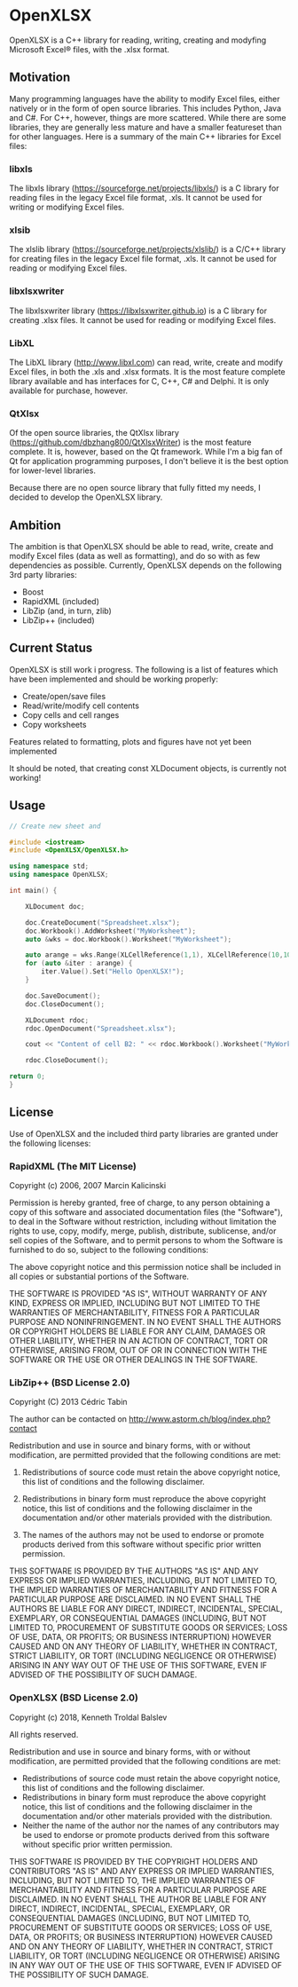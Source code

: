 # OpenXLSX
OpenXLSX is a C++ library for reading, writing, creating and modyfing Microsoft Excel® files, with the .xlsx format.

## Motivation
Many programming languages have the ability to modify Excel files, either natively or in the form of open source libraries. This includes Python, Java and C#. For C++, however, things are more scattered. While there are some libraries, they are generally less mature and have a smaller featureset than for other languages. Here is a summary of the main C++ libraries for Excel files:

### libxls
The libxls library (https://sourceforge.net/projects/libxls/) is a C library for reading files in the legacy Excel file format, .xls. It cannot be used for writing or modifying Excel files.

### xlsib
The xlslib library (https://sourceforge.net/projects/xlslib/) is a C/C++ library for creating files in the legacy Excel file format, .xls. It cannot be used for reading or modifying Excel files.

### libxlsxwriter
The libxlsxwriter library (https://libxlsxwriter.github.io) is a C library for creating .xlsx files. It cannot be used for reading or modifying Excel files.

### LibXL
The LibXL library (http://www.libxl.com) can read, write, create and modify Excel files, in both the .xls and .xlsx formats. It is the most feature complete library available and has interfaces for C, C++, C# and Delphi. It is only available for purchase, however.

### QtXlsx
Of the open source libraries, the QtXlsx library (https://github.com/dbzhang800/QtXlsxWriter) is the most feature complete. It is, however, based on the Qt framework. While I'm a big fan of Qt for application programming purposes, I don't believe it is the best option for lower-level libraries.

Because there are no open source library that fully fitted my needs, I decided to develop the OpenXLSX library.

## Ambition
The ambition is that OpenXLSX should be able to read, write, create and modify Excel files (data as well as formatting), and do so with as few dependencies as possible. Currently, OpenXLSX depends on the following 3rd party libraries:

 - Boost
 - RapidXML (included)
 - LibZip (and, in turn, zlib)
 - LibZip++ (included)
 
 ## Current Status
 OpenXLSX is still work i progress. The following is a list of features which have been implemented and should be working properly:
 
  - Create/open/save files
  - Read/write/modify cell contents
  - Copy cells and cell ranges
  - Copy worksheets
  
  Features related to formatting, plots and figures have not yet been implemented
  
  It should be noted, that creating const XLDocument objects, is currently not working!
  
  ## Usage
  ```cpp
  // Create new sheet and 
  
  #include <iostream>
  #include <OpenXLSX/OpenXLSX.h>
  
  using namespace std;
  using namespace OpenXLSX;
  
  int main() {
  
      XLDocument doc;
  
      doc.CreateDocument("Spreadsheet.xlsx");
      doc.Workbook().AddWorksheet("MyWorksheet");
      auto &wks = doc.Workbook().Worksheet("MyWorksheet");
  
      auto arange = wks.Range(XLCellReference(1,1), XLCellReference(10,10));
      for (auto &iter : arange) {
          iter.Value().Set("Hello OpenXLSX!");
      }
  
      doc.SaveDocument();
      doc.CloseDocument();
  
      XLDocument rdoc;
      rdoc.OpenDocument("Spreadsheet.xlsx");
  
      cout << "Content of cell B2: " << rdoc.Workbook().Worksheet("MyWorksheet").Cell("B2").Value().AsString();
  
      rdoc.CloseDocument();
  
  return 0;
  }
  
  ```
  
  ## License
  Use of OpenXLSX and the included third party libraries are granted under the following licenses:
  
  ### RapidXML (The MIT License)
  Copyright (c) 2006, 2007 Marcin Kalicinski
  
  Permission is hereby granted, free of charge, to any person obtaining a copy 
  of this software and associated documentation files (the "Software"), to deal 
  in the Software without restriction, including without limitation the rights 
  to use, copy, modify, merge, publish, distribute, sublicense, and/or sell copies 
  of the Software, and to permit persons to whom the Software is furnished to do so, 
  subject to the following conditions:
  
  The above copyright notice and this permission notice shall be included in all 
  copies or substantial portions of the Software.
  
  THE SOFTWARE IS PROVIDED "AS IS", WITHOUT WARRANTY OF ANY KIND, EXPRESS OR 
  IMPLIED, INCLUDING BUT NOT LIMITED TO THE WARRANTIES OF MERCHANTABILITY, 
  FITNESS FOR A PARTICULAR PURPOSE AND NONINFRINGEMENT. IN NO EVENT SHALL 
  THE AUTHORS OR COPYRIGHT HOLDERS BE LIABLE FOR ANY CLAIM, DAMAGES OR OTHER 
  LIABILITY, WHETHER IN AN ACTION OF CONTRACT, TORT OR OTHERWISE, ARISING FROM, 
  OUT OF OR IN CONNECTION WITH THE SOFTWARE OR THE USE OR OTHER DEALINGS 
  IN THE SOFTWARE.
  
  ### LibZip++ (BSD License 2.0)
  Copyright (C) 2013 Cédric Tabin
  
  The author can be contacted on http://www.astorm.ch/blog/index.php?contact
  
  Redistribution and use in source and binary forms, with or without modification, are permitted provided that the following conditions are met:
  
  1. Redistributions of source code must retain the above copyright
  notice, this list of conditions and the following disclaimer.

  2. Redistributions in binary form must reproduce the above copyright
  notice, this list of conditions and the following disclaimer in the
  documentation and/or other materials provided with the distribution.
  
  3. The names of the authors may not be used to endorse or promote products
  derived from this software without specific prior written permission.
  
  THIS SOFTWARE IS PROVIDED BY THE AUTHORS "AS IS" AND
  ANY EXPRESS OR IMPLIED WARRANTIES, INCLUDING, BUT NOT LIMITED TO, THE IMPLIED
  WARRANTIES OF MERCHANTABILITY AND FITNESS FOR A PARTICULAR PURPOSE ARE
  DISCLAIMED. IN NO EVENT SHALL THE AUTHORS BE LIABLE FOR ANY
  DIRECT, INDIRECT, INCIDENTAL, SPECIAL, EXEMPLARY, OR CONSEQUENTIAL DAMAGES
  (INCLUDING, BUT NOT LIMITED TO, PROCUREMENT OF SUBSTITUTE GOODS OR SERVICES;
  LOSS OF USE, DATA, OR PROFITS; OR BUSINESS INTERRUPTION) HOWEVER CAUSED AND
  ON ANY THEORY OF LIABILITY, WHETHER IN CONTRACT, STRICT LIABILITY, OR TORT
  (INCLUDING NEGLIGENCE OR OTHERWISE) ARISING IN ANY WAY OUT OF THE USE OF THIS
  SOFTWARE, EVEN IF ADVISED OF THE POSSIBILITY OF SUCH DAMAGE.
  
  ### OpenXLSX (BSD License 2.0)
  Copyright (c) 2018, Kenneth Troldal Balslev
  
  All rights reserved.
  
  Redistribution and use in source and binary forms, with or without
  modification, are permitted provided that the following conditions are met:
  - Redistributions of source code must retain the above copyright
        notice, this list of conditions and the following disclaimer.
  - Redistributions in binary form must reproduce the above copyright
        notice, this list of conditions and the following disclaimer in the
        documentation and/or other materials provided with the distribution.
  - Neither the name of the author nor the
        names of any contributors may be used to endorse or promote products
        derived from this software without specific prior written permission.
  
  THIS SOFTWARE IS PROVIDED BY THE COPYRIGHT HOLDERS AND CONTRIBUTORS "AS IS" AND
  ANY EXPRESS OR IMPLIED WARRANTIES, INCLUDING, BUT NOT LIMITED TO, THE IMPLIED
  WARRANTIES OF MERCHANTABILITY AND FITNESS FOR A PARTICULAR PURPOSE ARE
  DISCLAIMED. IN NO EVENT SHALL THE AUTHOR BE LIABLE FOR ANY
  DIRECT, INDIRECT, INCIDENTAL, SPECIAL, EXEMPLARY, OR CONSEQUENTIAL DAMAGES
  (INCLUDING, BUT NOT LIMITED TO, PROCUREMENT OF SUBSTITUTE GOODS OR SERVICES;
  LOSS OF USE, DATA, OR PROFITS; OR BUSINESS INTERRUPTION) HOWEVER CAUSED AND
  ON ANY THEORY OF LIABILITY, WHETHER IN CONTRACT, STRICT LIABILITY, OR TORT
  (INCLUDING NEGLIGENCE OR OTHERWISE) ARISING IN ANY WAY OUT OF THE USE OF THIS
  SOFTWARE, EVEN IF ADVISED OF THE POSSIBILITY OF SUCH DAMAGE.